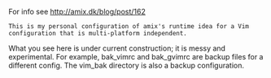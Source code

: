 
For info see
    http://amix.dk/blog/post/162
 
    This is my personal configuration of amix's runtime idea for a Vim configuration that is multi-platform independent.
What you see here is under current construction; it is messy and experimental. For example, bak_vimrc and bak_gvimrc are backup files for a different config. The vim_bak directory is also a backup configuration. 
